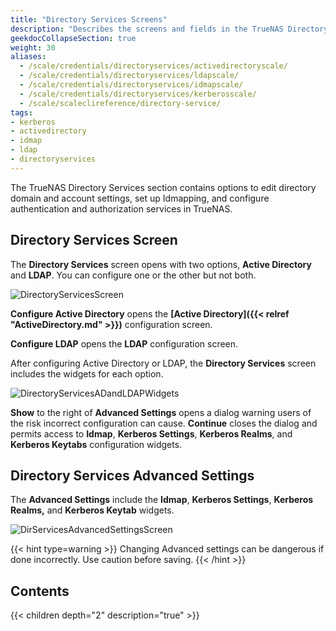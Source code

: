 ```yaml
---
title: "Directory Services Screens"
description: "Describes the screens and fields in the TrueNAS Directory Services section."
geekdocCollapseSection: true
weight: 30
aliases:
  - /scale/credentials/directoryservices/activedirectoryscale/
  - /scale/credentials/directoryservices/ldapscale/
  - /scale/credentials/directoryservices/idmapscale/
  - /scale/credentials/directoryservices/kerberosscale/
  - /scale/scaleclireference/directory-service/
tags:
- kerberos
- activedirectory
- idmap
- ldap
- directoryservices
---
```


The TrueNAS Directory Services section contains options to edit directory domain and account settings, set up Idmapping, and configure authentication and authorization services in TrueNAS.

## Directory Services Screen

The **Directory Services** screen opens with two options, **Active Directory** and **LDAP**. You can configure one or the other but not both.

![DirectoryServicesScreen](/images/SCALE/Credentials/DirectoryServicesScreen.png "Directory Services")

**Configure Active Directory** opens the **[Active Directory]({{< relref "ActiveDirectory.md" >}})** configuration screen.

**Configure LDAP** opens the **LDAP** configuration screen.

After configuring Active Directory or LDAP, the **Directory Services** screen includes the widgets for each option.

![DirectoryServicesADandLDAPWidgets](/images/SCALE/Credentials/DirectoryServicesADandLDAPWidgets.png "Directory Services with Widgets")

**Show** to the right of **Advanced Settings** opens a dialog warning users of the risk incorrect configuration can cause.
**Continue** closes the dialog and permits access to **Idmap**, **Kerberos Settings**, **Kerberos Realms**, and **Kerberos Keytabs** configuration widgets.

## Directory Services Advanced Settings 
The **Advanced Settings** include the **Idmap**, **Kerberos Settings**, **Kerberos Realms,** and **Kerberos Keytab** widgets.

![DirServicesAdvancedSettingsScreen](/images/SCALE/Credentials/DirServicesAdvancedSettingsScreen.png "Directory Services Advanced Settings")

{{< hint type=warning >}}
Changing Advanced settings can be dangerous if done incorrectly. Use caution before saving.
{{< /hint >}}

<div class="noprint">

## Contents

{{< children depth="2" description="true" >}}

</div>
